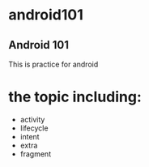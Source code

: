 android101
==========

Android 101
----------
This is practice for android

# the topic including:

* activity
* lifecycle
* intent
* extra
* fragment
